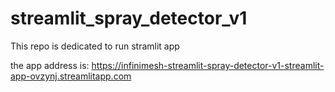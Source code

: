 # streamlit_spray_detector_v1
This repo is dedicated to run stramlit app

the app address is:
https://infinimesh-streamlit-spray-detector-v1-streamlit-app-ovzynj.streamlitapp.com

